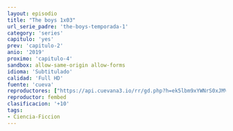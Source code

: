 ```yaml
---
layout: episodio
title: "The boys 1x03"
url_serie_padre: 'the-boys-temporada-1'
category: 'series'
capitulo: 'yes'
prev: 'capitulo-2'
anio: '2019'
proximo: 'capitulo-4'
sandbox: allow-same-origin allow-forms
idioma: 'Subtitulado'
calidad: 'Full HD'
fuente: 'cueva'
reproductores: ["https://api.cuevana3.io/rr/gd.php?h=ek5lbm9xYWNrS0xJMVp5b21KREk0dFBLbjVkaHhkRGdrOG1jbnBpUnhhS1ZxS2Q3bmNldjFxaXlmR3FKcXFqSG5LdDVnSVNWMEx5VTI0bUZvTFN5ckxhU3FadVkyUT09"]
reproductor: fembed
clasificacion: '+10'
tags:
- Ciencia-Ficcion
---
```












